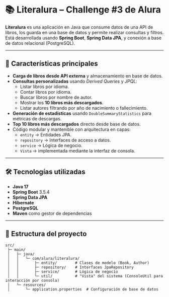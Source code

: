# 📚 Literalura – Challenge #3 de Alura

**Literalura** es una aplicación en Java que consume datos de una API de libros, los guarda en una base de datos y permite realizar consultas y filtros.  
Está desarrollada usando **Spring Boot**, **Spring Data JPA**, y conexión a base de datos relacional (PostgreSQL).

---

## 🚀 Características principales

- **Carga de libros desde API externa** y almacenamiento en base de datos.
- **Consultas personalizadas** usando *Derived Queries* y *JPQL*:
  - Listar libros por idioma.
  - Contar libros por idioma.
  - Buscar libros por nombre de autor.
  - Mostrar los **10 libros más descargados**.
  - Listar autores filtrando por año de nacimiento o fallecimiento.
- **Generación de estadísticas** usando `DoubleSummaryStatistics` para métricas de descargas.
- **Top 10 libros más descargados** directo desde base de datos.
- Código modular y mantenible con arquitectura en capas:
  - `entity` → Entidades JPA.
  - `repository` → Interfaces de acceso a datos.
  - `service` → Lógica de negocio.
  - `Vista` → implementada mediante la interfaz de consola.

---

## 🛠️ Tecnologías utilizadas

- **Java 17**
- **Spring Boot** 3.5.4
- **Spring Data JPA**
- **Hibernate**
- **PostgreSQL**
- **Maven** como gestor de dependencias

---

## 📂 Estructura del proyecto

```plaintext
src/
 ├─ main/
 │   ├─ java/
 │   │   └─ com/alura/literalura/
 │   │       ├─ entity/        # Clases de modelo (Book, Author)
 │   │       ├─ repository/    # Interfaces JpaRepository
 │   │       ├─ service/       # Lógica de negocio
 │   │       └─ util/          # "Vista" del sistema (ConsoleUtil para interacción por consola)  
 │   └─ resources/
 │       └─ application.properties  # Configuración de base de datos
